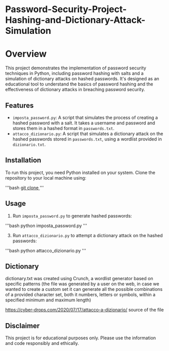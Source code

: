 # Password-Security-Project-Hashing-and-Dictionary-Attack-Simulation
# Overview
This project demonstrates the implementation of password security techniques in Python, including password hashing with salts and a simulation of dictionary attacks on hashed passwords. It's designed as an educational tool to understand the basics of password hashing and the effectiveness of dictionary attacks in breaching password security.

## Features
- `imposta_password.py`: A script that simulates the process of creating a hashed password with a salt. It takes a username and password and stores them in a hashed format in `passwords.txt`.
- `attacco_dizionario.py`: A script that simulates a dictionary attack on the hashed passwords stored in `passwords.txt`, using a wordlist provided in `dizionario.txt`.

## Installation
To run this project, you need Python installed on your system. Clone the repository to your local machine using:

'''bash
[git clone ](https://github.com/emanueleiacca/Password-Security-Project-Hashing-and-Dictionary-Attack-Simulation.git)
'''

## Usage
1. Run `imposta_password.py` to generate hashed passwords:
   
'''bash
python imposta_password.py
'''

3. Run `attacco_dizionario.py` to attempt a dictionary attack on the hashed passwords:
   
'''bash
python attacco_dizionario.py
'''

## Dictionary
 dictionary.txt was created using Crunch, a wordlist generator based on specific patterns (the file was generated by a user on the web, in case we wanted to create a custom set it can generate all the possible combinations of a provided character set, both it numbers, letters or symbols, within a specified minimum and maximum length)
 
https://cyber-drops.com/2020/07/17/attacco-a-dizionario/ source of the file
## Disclaimer
This project is for educational purposes only. Please use the information and code responsibly and ethically.
